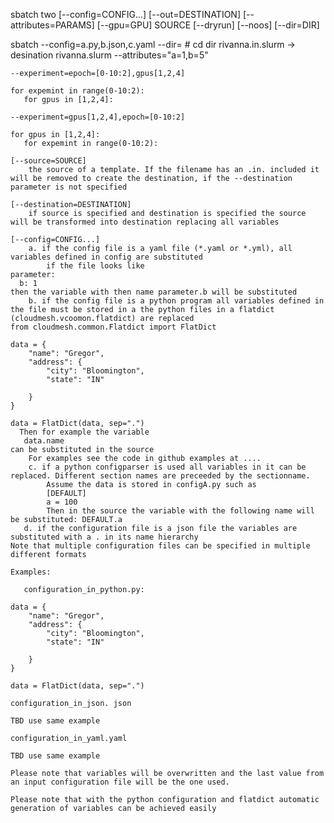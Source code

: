
sbatch two [--config=CONFIG...] [--out=DESTINATION] [--attributes=PARAMS] [--gpu=GPU] SOURCE [--dryrun] [--noos] [--dir=DIR]

sbatch 
    --config=a.py,b.json,c.yaml
    --dir=     # cd dir
    rivanna.in.slurm    -> desination rivanna.slurm
    --attributes=\"a=1,b=5\" 

    --experiment=epoch=[0-10:2],gpus[1,2,4]

    for expemint in range(0-10:2):
       for gpus in [1,2,4]:

    --experiment=gpus[1,2,4],epoch=[0-10:2]

    for gpus in [1,2,4]:
       for expemint in range(0-10:2):

```
[--source=SOURCE]
    the source of a template. If the filename has an .in. included it will be removed to create the destination, if the --destination  parameter is not specified

[--destination=DESTINATION]
    if source is specified and destination is specified the source will be transformed into destination replacing all variables

[--config=CONFIG...]
    a. if the config file is a yaml file (*.yaml or *.yml), all variables defined in config are substituted
        if the file looks like
parameter:
  b: 1
then the variable with then name parameter.b will be substituted
    b. if the config file is a python program all variables defined in the file must be stored in a the python files in a flatdict (cloudmesh.vcoomon.flatdict) are replaced
from cloudmesh.common.Flatdict import FlatDict

data = {
    "name": "Gregor",
    "address": {
        "city": "Bloomington",
        "state": "IN"

    }
}

data = FlatDict(data, sep=".")
  Then for example the variable
   data.name
can be substituted in the source
    For examples see the code in github examples at ....
    c. if a python configparser is used all variables in it can be replaced. Different section names are preceeded by the sectionname.
        Assume the data is stored in configA.py such as
        [DEFAULT]
        a = 100
        Then in the source the variable with the following name will be substituted: DEFAULT.a
   d. if the configuration file is a json file the variables are substituted with a . in its name hierarchy
Note that multiple configuration files can be specified in multiple different formats

Examples:

   configuration_in_python.py:
   
data = {
    "name": "Gregor",
    "address": {
        "city": "Bloomington",
        "state": "IN"

    }
}

data = FlatDict(data, sep=".")
   
configuration_in_json. json

TBD use same example

configuration_in_yaml.yaml

TBD use same example

Please note that variables will be overwritten and the last value from an input configuration file will be the one used.

Please note that with the python configuration and flatdict automatic generation of variables can be achieved easily


```

